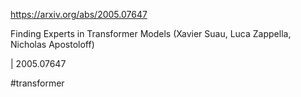 https://arxiv.org/abs/2005.07647

Finding Experts in Transformer Models (Xavier Suau, Luca Zappella, Nicholas Apostoloff)

| 2005.07647

#transformer 